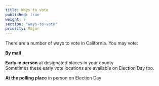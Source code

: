 ```yaml
---
title: Ways to vote
published: true
weight: 7
section: "ways-to-vote"
priority: Major
---
```


There are a number of ways to vote in California. You may vote:  

**By mail**   

**Early in person** at designated places in your county  
Sometimes these early vote locations are available on Election Day too.  

**At the polling place** in person on Election Day
